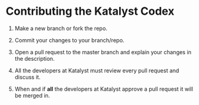 Contributing the Katalyst Codex
===============================

1. Make a new branch or fork the repo.

2. Commit your changes to your branch/repo.

3. Open a pull request to the master branch and explain your changes in the description.

4. All the developers at Katalyst must review every pull request and discuss it.

5. When and if **all** the developers at Katalyst approve a pull request it will be merged in.
